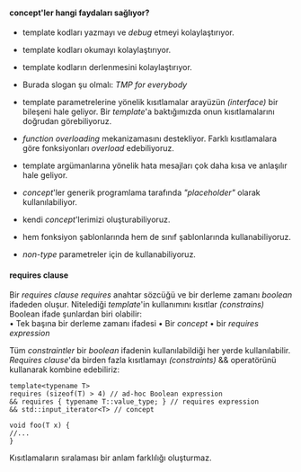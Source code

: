 #### concept'ler hangi faydaları sağlıyor?

- template kodları yazmayı ve _debug_ etmeyi kolaylaştırıyor.
- template kodları okumayı kolaylaştırıyor.
- template kodların derlenmesini kolaylaştırıyor.
- Burada slogan şu olmalı: _TMP for everybody_
 
- template parametrelerine yönelik kısıtlamalar arayüzün _(interface)_ bir bileşeni hale geliyor. Bir _template_'a baktığımızda onun kısıtlamalarını doğrudan görebiliyoruz.
- _function overloading_ mekanizamasını destekliyor. Farklı kısıtlamalara göre fonksiyonları _overload_ edebiliyoruz.
- template argümanlarına yönelik hata mesajları çok daha kısa ve anlaşılır hale geliyor.
- _concept_'ler generik programlama tarafında _"placeholder"_ olarak kullanılabiliyor.
- kendi _concept_'lerimizi oluşturabiliyoruz.
- hem fonksiyon şablonlarında hem de sınıf şablonlarında kullanabiliyoruz.
- _non-type_ parametreler için de kullanabiliyoruz. 

#### requires clause

Bir _requires clause_ _requires_ anahtar sözcüğü ve bir derleme zamanı _boolean_ ifadeden oluşur. Nitelediği _template_'in kullanımını kısıtlar _(constrains)_<br>
Boolean ifade şunlardan biri olabilir:<br>
  • Tek başına bir derleme zamanı ifadesi
  • Bir _concept_
  • bir _requires expression_

Tüm _constraintler_ bir _boolean_ ifadenin kullanılabildiği  her yerde kullanılabilir.<br>
_Requires clause_'da birden fazla kısıtlamayı _(constraints)_ && operatörünü kullanarak kombine edebiliriz: 
```
template<typename T>
requires (sizeof(T) > 4) // ad-hoc Boolean expression
&& requires { typename T::value_type; } // requires expression
&& std::input_iterator<T> // concept

void foo(T x) {
//...
}
```

Kısıtlamaların sıralaması bir anlam farklılığı oluşturmaz.

